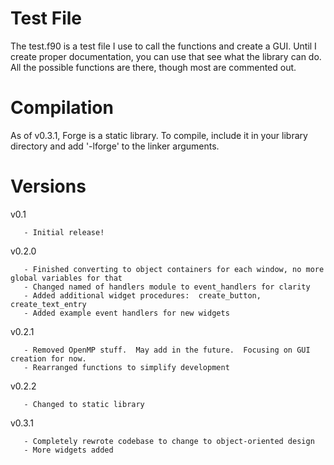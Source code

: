 Test File
=========
The test.f90 is a test file I use to call the functions and create a GUI.  Until I create proper documentation, you can use that see what the library can do.  All the possible functions are there, though most are commented out.


Compilation
===========
As of v0.3.1, Forge is a static library. To compile, include it in your library directory and add '-lforge' to the linker arguments.


Versions
========
v0.1   

       - Initial release!

v0.2.0

       - Finished converting to object containers for each window, no more global variables for that
       - Changed named of handlers module to event_handlers for clarity
       - Added additional widget procedures:  create_button, create_text_entry
       - Added example event handlers for new widgets
       
v0.2.1 

       - Removed OpenMP stuff.  May add in the future.  Focusing on GUI creation for now.
       - Rearranged functions to simplify development
v0.2.2 

       - Changed to static library
v0.3.1 

       - Completely rewrote codebase to change to object-oriented design
       - More widgets added
